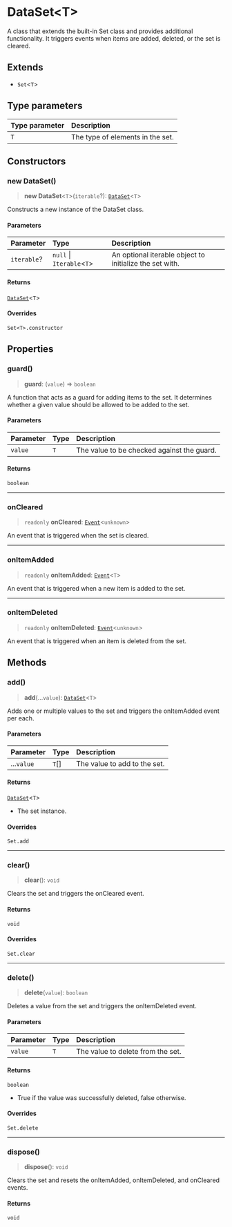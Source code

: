# DataSet\<T\>

A class that extends the built-in Set class and provides additional functionality. It triggers events when items are added, deleted, or the set is cleared.

## Extends

- `Set`\<`T`\>

## Type parameters

| Type parameter | Description |
| :------ | :------ |
| `T` | The type of elements in the set. |

## Constructors

### new DataSet()

> **new DataSet**\<`T`\>(`iterable`?): [`DataSet`](DataSet.md)\<`T`\>

Constructs a new instance of the DataSet class.

#### Parameters

| Parameter | Type | Description |
| :------ | :------ | :------ |
| `iterable`? | `null` \| `Iterable`\<`T`\> | An optional iterable object to initialize the set with. |

#### Returns

[`DataSet`](DataSet.md)\<`T`\>

#### Overrides

`Set<T>.constructor`

## Properties

### guard()

> **guard**: (`value`) => `boolean`

A function that acts as a guard for adding items to the set.
It determines whether a given value should be allowed to be added to the set.

#### Parameters

| Parameter | Type | Description |
| :------ | :------ | :------ |
| `value` | `T` | The value to be checked against the guard. |

#### Returns

`boolean`

***

### onCleared

> `readonly` **onCleared**: [`Event`](Event.md)\<`unknown`\>

An event that is triggered when the set is cleared.

***

### onItemAdded

> `readonly` **onItemAdded**: [`Event`](Event.md)\<`T`\>

An event that is triggered when a new item is added to the set.

***

### onItemDeleted

> `readonly` **onItemDeleted**: [`Event`](Event.md)\<`unknown`\>

An event that is triggered when an item is deleted from the set.

## Methods

### add()

> **add**(...`value`): [`DataSet`](DataSet.md)\<`T`\>

Adds one or multiple values to the set and triggers the onItemAdded event per each.

#### Parameters

| Parameter | Type | Description |
| :------ | :------ | :------ |
| ...`value` | `T`[] | The value to add to the set. |

#### Returns

[`DataSet`](DataSet.md)\<`T`\>

- The set instance.

#### Overrides

`Set.add`

***

### clear()

> **clear**(): `void`

Clears the set and triggers the onCleared event.

#### Returns

`void`

#### Overrides

`Set.clear`

***

### delete()

> **delete**(`value`): `boolean`

Deletes a value from the set and triggers the onItemDeleted event.

#### Parameters

| Parameter | Type | Description |
| :------ | :------ | :------ |
| `value` | `T` | The value to delete from the set. |

#### Returns

`boolean`

- True if the value was successfully deleted, false otherwise.

#### Overrides

`Set.delete`

***

### dispose()

> **dispose**(): `void`

Clears the set and resets the onItemAdded, onItemDeleted, and onCleared events.

#### Returns

`void`
